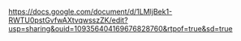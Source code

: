 https://docs.google.com/document/d/1LMljBek1-RWTU0pstGvfwAXtvqwsszZK/edit?usp=sharing&ouid=109356404169676828760&rtpof=true&sd=true
